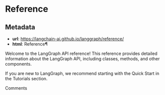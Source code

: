 # Reference



## Metadata

- **url**: https://langchain-ai.github.io/langgraph/reference/
- **html**: Reference¶

Welcome to the LangGraph API reference! This reference provides detailed information about the LangGraph API, including classes, methods, and other components.

If you are new to LangGraph, we recommend starting with the Quick Start in the Tutorials section.

Comments
